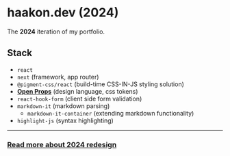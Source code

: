 # haakon.dev (2024)

The **2024** iteration of my portfolio.

## Stack

- `react`
- `next` (framework, app router)
- `@pigment-css/react` (build-time CSS-IN-JS styling solution)
- [**Open Props**](https://open-props.style/) (design language, css tokens)
- `react-hook-form` (client side form validation)
- `markdown-it` (markdown parsing)
  - `markdown-it-container` (extending markdown functionality)
- `highlight-js` (syntax highlighting)

---

### [Read more about 2024 redesign](https://www.haakon.dev/articles/redesign-2024)
